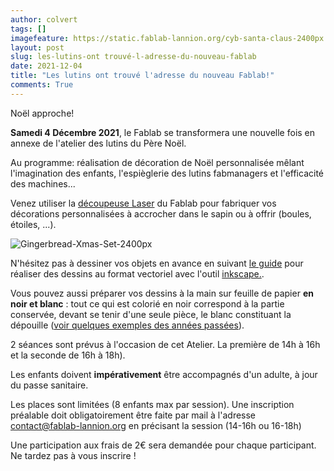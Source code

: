 ```yaml
---
author: colvert
tags: []
imagefeature: https://static.fablab-lannion.org/cyb-santa-claus-2400px.png
layout: post
slug: les-lutins-ont trouvé-l-adresse-du-nouveau-fablab
date: 2021-12-04
title: "Les lutins ont trouvé l'adresse du nouveau Fablab!"
comments: True
---
```

Noël approche!

**Samedi 4 Décembre 2021**, le Fablab se transformera une nouvelle fois en
annexe de l'atelier des lutins du Père Noël.

Au programme: réalisation de décoration de Noël personnalisée mêlant l'imagination des enfants,
l'espièglerie des lutins fabmanagers et l'efficacité des machines...

Venez utiliser la
[découpeuse Laser](http://fablab-lannion.org/wiki/index.php?title=D%C3%A9coupeuse_laser_Keyland)
du Fablab pour fabriquer vos décorations personnalisées à accrocher dans le
sapin ou à offrir (boules, étoiles, ...).

![Gingerbread-Xmas-Set-2400px](https://static.fablab-lannion.org/Gingerbread-Xmas-Set-2400px-1024x813.png)

N'hésitez pas à dessiner vos objets en avance en suivant
[le guide](http://wiki.fablab-lannion.org/index.php?title=Chaine_logicielle_pour_d%C3%A9coupeuse_laser)
pour réaliser des dessins au format vectoriel avec l'outil
[inkscape.](https://inkscape.org/fr/).

Vous pouvez aussi préparer vos dessins à la main sur feuille de papier
**en noir et blanc** : tout ce qui est colorié en noir correspond à la
partie conservée, devant se tenir d'une seule pièce, le blanc constituant la
dépouille
([voir quelques exemples des années passées](https://wiki.fablab-lannion.org/index.php?title=AtelierNoel2017)).

2 séances sont prévus à l'occasion de cet Atelier. La première de 14h à 16h et la seconde de 16h à 18h).

Les enfants doivent **impérativement** être accompagnés d'un adulte, à jour du passe sanitaire.

Les places sont limitées (8 enfants max par session). 
Une inscription préalable doit obligatoirement être faite par mail à l'adresse contact@fablab-lannion.org
en précisant la session (14-16h ou 16-18h)

Une participation aux frais de 2€ sera demandée pour chaque participant.
Ne tardez pas à vous inscrire !
